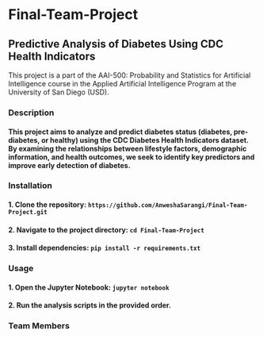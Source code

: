 # Final-Team-Project
## Predictive Analysis of Diabetes Using CDC Health Indicators
 This project is a part of the AAI-500: Probability and Statistics for Artificial Intelligence course in the Applied Artificial Intelligence Program at the University of San Diego (USD).

### Description
#### This project aims to analyze and predict diabetes status (diabetes, pre-diabetes, or healthy) using the CDC Diabetes Health Indicators dataset. By examining the relationships between lifestyle factors, demographic information, and health outcomes, we seek to identify key predictors and improve early detection of diabetes.

### Installation 
#### 1. Clone the repository: `https://github.com/AnweshaSarangi/Final-Team-Project.git`
#### 2. Navigate to the project directory: `cd Final-Team-Project`
#### 3. Install dependencies: `pip install -r requirements.txt`

### Usage
#### 1. Open the Jupyter Notebook: `jupyter notebook`
#### 2. Run the analysis scripts in the provided order.

### Team Members
